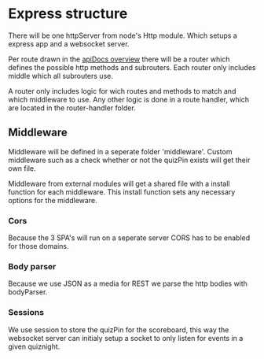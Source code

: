 # Express structure

There will be one httpServer from node's Http module. Which setups a express app and a websocket server.

Per route drawn in the [apiDocs overview](apiDocs.md#overview) there will be a router which defines the possible http methods and subrouters.
Each router only includes middle which all subrouters use.

A router only includes logic for wich routes and methods to match and which middleware to use. Any other logic is done in a route handler, which are located in the router-handler folder.

## Middleware

Middleware will be defined in a seperate folder 'middleware'. Custom middleware such as a check whether or not the quizPin exists will get their own file.

Middleware from external modules will get a shared file with a install function for each middleware. This install function sets any necessary options for the middleware.

### Cors

Because the 3 SPA's will run on a seperate server CORS has to be enabled for those domains.

### Body parser

Because we use JSON as a media for REST we parse the http bodies with bodyParser.

### Sessions

We use session to store the quizPin for the scoreboard, this way the websocket server can initialy setup a socket to only listen for events in a given quiznight.